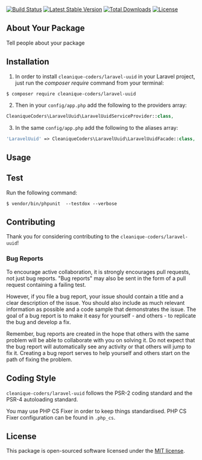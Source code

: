 
[![Build Status](https://travis-ci.org/cleanique-coders/laravel-uuid.svg?branch=master)](https://travis-ci.org/cleanique-coders/laravel-uuid) [![Latest Stable Version](https://poser.pugx.org/cleanique-coders/laravel-uuid/v/stable)](https://packagist.org/packages/cleanique-coders/laravel-uuid) [![Total Downloads](https://poser.pugx.org/cleanique-coders/laravel-uuid/downloads)](https://packagist.org/packages/cleanique-coders/laravel-uuid) [![License](https://poser.pugx.org/cleanique-coders/laravel-uuid/license)](https://packagist.org/packages/cleanique-coders/laravel-uuid)

## About Your Package

Tell people about your package

## Installation

1. In order to install `cleanique-coders/laravel-uuid` in your Laravel project, just run the *composer require* command from your terminal:

```
$ composer require cleanique-coders/laravel-uuid
```

2. Then in your `config/app.php` add the following to the providers array:

```php
CleaniqueCoders\LaravelUuid\LaravelUuidServiceProvider::class,
```

3. In the same `config/app.php` add the following to the aliases array:

```php
'LaravelUuid' => CleaniqueCoders\LaravelUuid\LaravelUuidFacade::class,
```

## Usage

## Test

Run the following command:

```
$ vendor/bin/phpunit  --testdox --verbose
```

## Contributing

Thank you for considering contributing to the `cleanique-coders/laravel-uuid`!

### Bug Reports

To encourage active collaboration, it is strongly encourages pull requests, not just bug reports. "Bug reports" may also be sent in the form of a pull request containing a failing test.

However, if you file a bug report, your issue should contain a title and a clear description of the issue. You should also include as much relevant information as possible and a code sample that demonstrates the issue. The goal of a bug report is to make it easy for yourself - and others - to replicate the bug and develop a fix.

Remember, bug reports are created in the hope that others with the same problem will be able to collaborate with you on solving it. Do not expect that the bug report will automatically see any activity or that others will jump to fix it. Creating a bug report serves to help yourself and others start on the path of fixing the problem.

## Coding Style

`cleanique-coders/laravel-uuid` follows the PSR-2 coding standard and the PSR-4 autoloading standard. 

You may use PHP CS Fixer in order to keep things standardised. PHP CS Fixer configuration can be found in `.php_cs`.

## License

This package is open-sourced software licensed under the [MIT license](http://opensource.org/licenses/MIT).